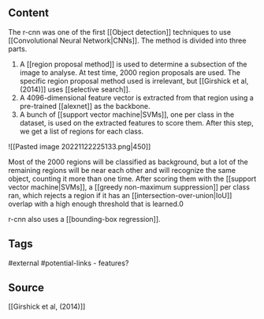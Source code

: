 ## Content
The r-cnn was one of the first [[Object detection]] techniques to use [[Convolutional Neural Network|CNNs]]. The method is divided into three parts. 
1. A [[region proposal method]] is used to determine a subsection of the image to analyse. At test time, 2000 region proposals are used. The specific region proposal method used is irrelevant, but [[Girshick et al, (2014)]] uses [[selective search]].
2. A 4096-dimensional feature vector is extracted from that region using a pre-trained [[alexnet]] as the backbone.
3. A bunch of [[support vector machine|SVMs]], one per class in the dataset, is used on the extracted features to score them. After this step, we get a list of regions for each class.

![[Pasted image 20221122225133.png|450]]

Most of the 2000 regions will be classified as background, but a lot of the remaining regions will be near each other and will recognize the same object, counting it more than one time. After scoring them with the [[support vector machine|SVMs]], a [[greedy non-maximum suppression]] per class ran, which rejects a region if it has an [[intersection-over-union|IoU]] overlap with a high enough threshold that is learned.0

r-cnn also uses a [[bounding-box regression]].

## Tags
#external 
#potential-links - features?

## Source
[[Girshick et al, (2014)]]

